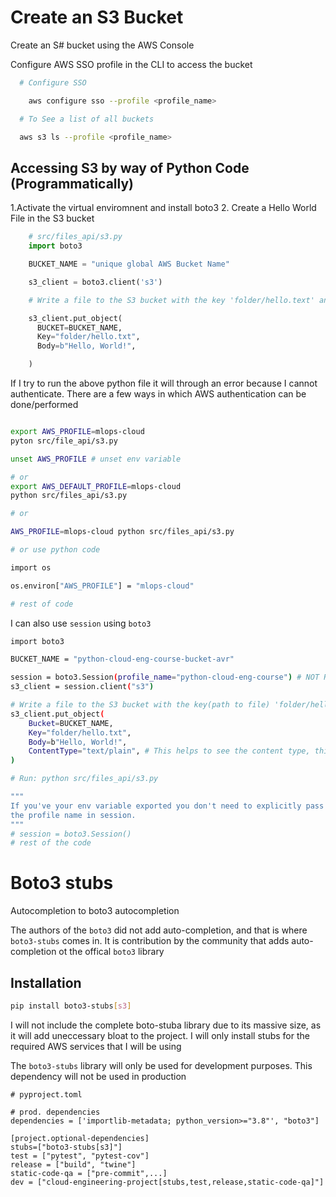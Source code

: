 # Create an S3 Bucket

Create an S# bucket using the AWS Console

Configure AWS SSO profile in the CLI to access the bucket

```bash
  # Configure SSO

    aws configure sso --profile <profile_name>

  # To See a list of all buckets

  aws s3 ls --profile <profile_name>

```

## Accessing S3 by way of Python Code (Programmatically)

1.Activate the virtual enviromnent and install boto3 2. Create a Hello World File in the S3 bucket

```python
    # src/files_api/s3.py
    import boto3

    BUCKET_NAME = "unique global AWS Bucket Name"

    s3_client = boto3.client('s3')

    # Write a file to the S3 bucket with the key 'folder/hello.text' and the content "Hello World!"

    s3_client.put_object(
      BUCKET=BUCKET_NAME,
      Key="folder/hello.txt",
      Body=b"Hello, World!",

    )
```

If I try to run the above python file it will through an error because I cannot authenticate. There are a few ways in which AWS authentication can be done/performed

```bash

export AWS_PROFILE=mlops-cloud
pyton src/file_api/s3.py

unset AWS_PROFILE # unset env variable

# or
export AWS_DEFAULT_PROFILE=mlops-cloud
python src/files_api/s3.py

# or

AWS_PROFILE=mlops-cloud python src/files_api/s3.py

# or use python code

import os

os.environ["AWS_PROFILE"] = "mlops-cloud"

# rest of code

```

I can also use `session` using `boto3`

```bash
import boto3

BUCKET_NAME = "python-cloud-eng-course-bucket-avr"

session = boto3.Session(profile_name="python-cloud-eng-course") # NOT RECOMMENDED
s3_client = session.client("s3")

# Write a file to the S3 bucket with the key(path to file) 'folder/hello.txt' and the content 'Hello, World!'
s3_client.put_object(
    Bucket=BUCKET_NAME,
    Key="folder/hello.txt",
    Body=b"Hello, World!",
    ContentType="text/plain", # This helps to see the content type, this helps you see the contents in the browser
)

# Run: python src/files_api/s3.py

"""
If you've your env variable exported you don't need to explicitly pass
the profile name in session.
"""
# session = boto3.Session()
# rest of the code
```

# Boto3 stubs

Autocompletion to boto3 autocompletion

The authors of the `boto3` did not add auto-completion, and that is where `boto3-stubs` comes in. It is contribution by the community that adds auto-completion ot the offical `boto3` library

## Installation

```bash
pip install boto3-stubs[s3]

```

I will not include the complete boto-stuba library due to its massive size, as it will add uneccessary bloat to the project. I will only install stubs for the required AWS services that I will be using

The `boto3-stubs` library will only be used for development purposes. This dependency will not be used in production

```
# pyproject.toml

# prod. dependencies
dependencies = ['importlib-metadata; python_version>="3.8"', "boto3"]

[project.optional-dependencies]
stubs=["boto3-stubs[s3]"]
test = ["pytest", "pytest-cov"]
release = ["build", "twine"]
static-code-qa = ["pre-commit",...]
dev = ["cloud-engineering-project[stubs,test,release,static-code-qa]"]

```
